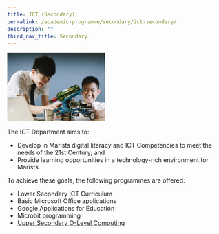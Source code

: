 ```yaml
---
title: ICT (Secondary)
permalink: /academic-programme/secondary/ict-secondary/
description: ""
third_nav_title: Secondary
---
```


<img style="width:45%" src="/images/ictsecondary.jpg">

The ICT Department aims to:  
*   Develop in Marists digital literacy and ICT Competencies to meet the needs of the 21st Century; and&nbsp;
*   Provide learning opportunities in a technology-rich environment for Marists.

  

To achieve these goals, the following programmes are offered:

*   Lower Secondary ICT Curriculum
*   Basic Microsoft Office applications
*   Google Applications for Education
*   Microbit programming
*   [Upper Secondary O-Level Computing](/programmes/secondary/academic-programme/computing)